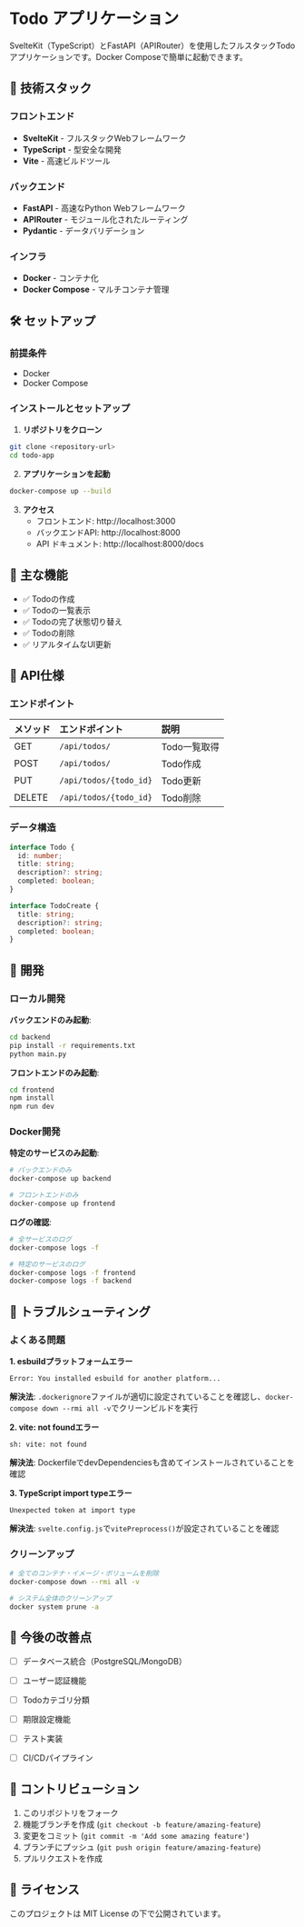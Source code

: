 # Todo アプリケーション

SvelteKit（TypeScript）とFastAPI（APIRouter）を使用したフルスタックTodoアプリケーションです。Docker Composeで簡単に起動できます。

## 🚀 技術スタック

### フロントエンド

- **SvelteKit** - フルスタックWebフレームワーク
- **TypeScript** - 型安全な開発
- **Vite** - 高速ビルドツール


### バックエンド

- **FastAPI** - 高速なPython Webフレームワーク
- **APIRouter** - モジュール化されたルーティング
- **Pydantic** - データバリデーション


### インフラ

- **Docker** - コンテナ化
- **Docker Compose** - マルチコンテナ管理


## 🛠️ セットアップ

### 前提条件

- Docker
- Docker Compose


### インストールとセットアップ

1. **リポジトリをクローン**

```bash
git clone <repository-url>
cd todo-app
```

2. **アプリケーションを起動**

```bash
docker-compose up --build
```

3. **アクセス**
    - フロントエンド: http://localhost:3000
    - バックエンドAPI: http://localhost:8000
    - API ドキュメント: http://localhost:8000/docs

## 🎯 主な機能

- ✅ Todoの作成
- ✅ Todoの一覧表示
- ✅ Todoの完了状態切り替え
- ✅ Todoの削除
- ✅ リアルタイムなUI更新


## 📖 API仕様

### エンドポイント

| メソッド | エンドポイント | 説明 |
| :-- | :-- | :-- |
| GET | `/api/todos/` | Todo一覧取得 |
| POST | `/api/todos/` | Todo作成 |
| PUT | `/api/todos/{todo_id}` | Todo更新 |
| DELETE | `/api/todos/{todo_id}` | Todo削除 |

### データ構造

```typescript
interface Todo {
  id: number;
  title: string;
  description?: string;
  completed: boolean;
}

interface TodoCreate {
  title: string;
  description?: string;
  completed: boolean;
}
```


## 🔧 開発

### ローカル開発

**バックエンドのみ起動**:

```bash
cd backend
pip install -r requirements.txt
python main.py
```

**フロントエンドのみ起動**:

```bash
cd frontend
npm install
npm run dev
```


### Docker開発

**特定のサービスのみ起動**:

```bash
# バックエンドのみ
docker-compose up backend

# フロントエンドのみ
docker-compose up frontend
```

**ログの確認**:

```bash
# 全サービスのログ
docker-compose logs -f

# 特定のサービスのログ
docker-compose logs -f frontend
docker-compose logs -f backend
```


## 🐛 トラブルシューティング

### よくある問題

**1. esbuildプラットフォームエラー**

```
Error: You installed esbuild for another platform...
```

**解決法**: `.dockerignore`ファイルが適切に設定されていることを確認し、`docker-compose down --rmi all -v`でクリーンビルドを実行

**2. vite: not foundエラー**

```
sh: vite: not found
```

**解決法**: DockerfileでdevDependenciesも含めてインストールされていることを確認

**3. TypeScript import typeエラー**

```
Unexpected token at import type
```

**解決法**: `svelte.config.js`で`vitePreprocess()`が設定されていることを確認

### クリーンアップ

```bash
# 全てのコンテナ・イメージ・ボリュームを削除
docker-compose down --rmi all -v

# システム全体のクリーンアップ
docker system prune -a
```


## 📝 今後の改善点

- [ ] データベース統合（PostgreSQL/MongoDB）
- [ ] ユーザー認証機能
- [ ] Todoカテゴリ分類
- [ ] 期限設定機能
- [ ] テスト実装
- [ ] CI/CDパイプライン


## 🤝 コントリビューション

1. このリポジトリをフォーク
2. 機能ブランチを作成 (`git checkout -b feature/amazing-feature`)
3. 変更をコミット (`git commit -m 'Add some amazing feature'`)
4. ブランチにプッシュ (`git push origin feature/amazing-feature`)
5. プルリクエストを作成

## 📄 ライセンス

このプロジェクトは MIT License の下で公開されています。

